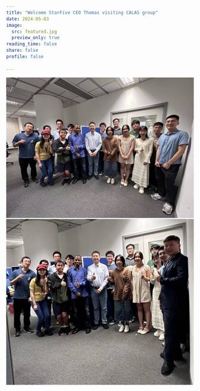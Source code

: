 ```yaml
---
title: "Welcome StarFive CEO Thomas visiting CALAS group"
date: 2024-05-03
image:
  src: featured.jpg
  preview_only: true
reading_time: false
share: false
profile: false

---
```


<!--more-->

![](image1.jpg)
![](image2.jpg)
